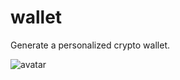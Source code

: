 # wallet
Generate a personalized crypto wallet.

![avatar](https://cdn.sputniknews.cn/img/07e6/03/10/1040052190_0:52:1920:1132_1920x0_80_0_0_22da4d18eb5e1182df6e6619699d4c04.jpg)
